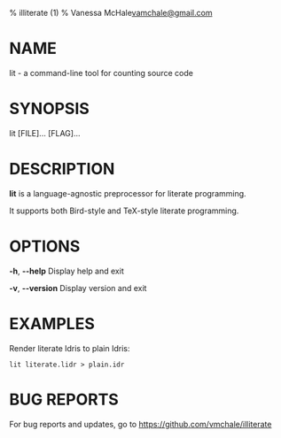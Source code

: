 % illiterate (1)
% Vanessa McHale<vamchale@gmail.com>

# NAME

lit - a command-line tool for counting source code

# SYNOPSIS

  lit [FILE]... [FLAG]...

# DESCRIPTION

**lit** is a language-agnostic preprocessor for literate programming.

It supports both Bird-style and TeX-style literate programming.

# OPTIONS

**-h**, **-\-help** Display help and exit

**-v**, **-\-version** Display version and exit

# EXAMPLES

Render literate Idris to plain Idris:

```
lit literate.lidr > plain.idr
```

# BUG REPORTS

For bug reports and updates, go to https://github.com/vmchale/illiterate
